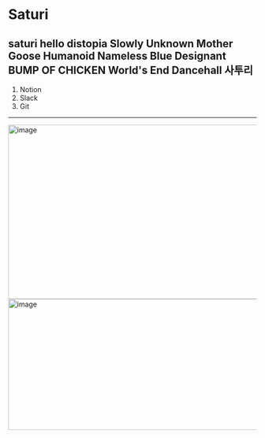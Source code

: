 # Saturi
saturi
hello distopia
Slowly
Unknown Mother Goose
Humanoid
Nameless Blue
Designant
BUMP OF CHICKEN
World's End Dancehall
사투리
-------------------------------------------------------

1. Notion
2. Slack
3. Git

-------------------------------------------------------

<img width="572" height="354" alt="image" src="https://github.com/user-attachments/assets/50944118-6772-4595-8005-7fec415c0db6" />
<img width="541" height="266" alt="image" src="https://github.com/user-attachments/assets/99228aab-5c3a-49ff-affa-7117f96f4b8e" />
